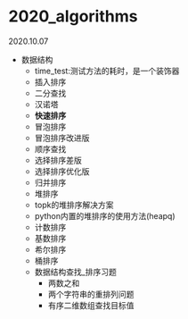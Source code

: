 # 2020_algorithms
2020.10.07

* 数据结构
  * time_test:测试方法的耗时，是一个装饰器
  * 插入排序
  * 二分查找
  * 汉诺塔
  * **快速排序**
  * 冒泡排序
  * 冒泡排序改进版
  * 顺序查找
  * 选择排序差版
  * 选择排序优化版
  * 归并排序
  * 堆排序
  * topk的堆排序解决方案
  * python内置的堆排序的使用方法(heapq)
  * 计数排序
  * 基数排序
  * 希尔排序
  * 桶排序
  * 数据结构查找_排序习题
    * 两数之和
    * 两个字符串的重排列问题
    * 有序二维数组查找目标值


